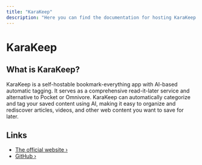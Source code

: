 ```yaml
---
title: "KaraKeep"
description: "Here you can find the documentation for hosting KaraKeep with Coolify."
---
```


# KaraKeep

<ZoomableImage src="/docs/images/services/karakeep.svg" />

## What is KaraKeep?

KaraKeep is a self-hostable bookmark-everything app with AI-based automatic tagging. It serves as a comprehensive read-it-later service and alternative to Pocket or Omnivore. KaraKeep can automatically categorize and tag your saved content using AI, making it easy to organize and rediscover articles, videos, and other web content you want to save for later.

## Links

- [The official website ›](https://docs.karakeep.app?utm_source=coolify.io)
- [GitHub ›](https://github.com/ndom91/briefkasten?utm_source=coolify.io)